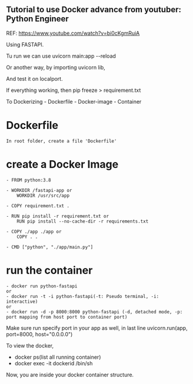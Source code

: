 ## Tutorial to use Docker advance from youtuber: Python Engineer

REF: https://www.youtube.com/watch?v=bi0cKgmRuiA

Using FASTAPI.

Tu run we can use 
uvicorn main:app --reload

Or another way, by importing uvicorn lib, 

And test it on localport.

If everything working, then pip freeze > requirement.txt

To Dockerizing
    - Dockerfile
    - Docker-image
    - Container

# Dockerfile
    In root folder, create a file 'Dockerfile'

# create a Docker Image
    - FROM python:3.8

    - WORKDIR /fastapi-app or
        WORKDIR /usr/src/app

    - COPY requirement.txt .

    - RUN pip install -r requirement.txt or
        RUN pip install --no-cache-dir -r requirements.txt

    - COPY ./app ./app or
        COPY . .

    - CMD ["python", "./app/main.py"]

# run the container
    - docker run python-fastapi
    or
    - docker run -t -i python-fastapi(-t: Pseudo terminal, -i: interactive)
    or
    - docker run -d -p 8000:8000 python-fastapi (-d, detached mode, -p: port mapping from host port to container port)


Make sure run specify port in your app as well, in last line
    uvicorn.run(app, port=8000, host="0.0.0.0")


To view the docker, 
- docker ps(list all running container)
- docker exec -it dockerid /bin/sh

Now, you are inside your docker container structure.